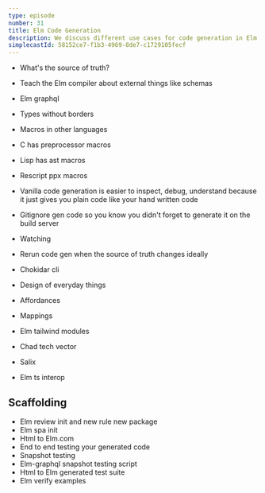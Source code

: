 ```yaml
---
type: episode
number: 31
title: Elm Code Generation
description: We discuss different use cases for code generation in Elm applications, and our favorite code generation tips.
simplecastId: 58152ce7-f1b3-4969-8de7-c1729105fecf
---
```


- What's the source of truth?
- Teach the Elm compiler about external things like schemas
- Elm graphql
- Types without borders

- Macros in other languages
- C has preprocessor macros
- Lisp has ast macros
- Rescript ppx macros
- Vanilla code generation is easier to inspect, debug, understand because it just gives you plain code like your hand written code
- Gitignore gen code so you know you didn't forget to generate it on the build server

- Watching
- Rerun code gen when the source of truth changes ideally
- Chokidar cli
- Design of everyday things
- Affordances
- Mappings
- Elm tailwind modules
- Chad tech vector

- Salix
- Elm ts interop

## Scaffolding

- Elm review init and new rule new package
- Elm spa init
- Html to Elm.com
- End to end testing your generated code
- Snapshot testing
- Elm-graphql snapshot testing script
- Html to Elm generated test suite
- Elm verify examples
